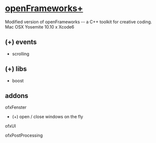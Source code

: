 [openFrameworks+](http://openframeworks.cc/)
================
Modified version of openFrameworks -- a C++ toolkit for creative coding. Mac OSX Yosemite 10.10 x Xcode6

(+) events
--------
* scrolling 


(+) libs
--------
* boost


addons
--------
ofxFenster
* (+) open / close windows on the fly

ofxUI

ofxPostProcessing
